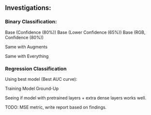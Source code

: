 ## Investigations:

### Binary Classification:

Base (Confidence (80%))
Base (Lower Confidence (65%))
Base (RGB, Confidence (80%))

Same with Augments

Same with Everything


### Regression Classification

Using best model (Best AUC curve):

Training Model Ground-Up

Seeing if model with pretrained layers + extra dense layers works well.

TODO: MSE metric, write report based on findings. 
